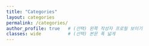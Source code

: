 ```yaml
---
title: "Categories"
layout: categories
permalink: /categories/
author_profile: true   # (선택) 왼쪽 작성자 프로필 보이기
classes: wide          # (선택) 본문 폭 넓게
---
```

